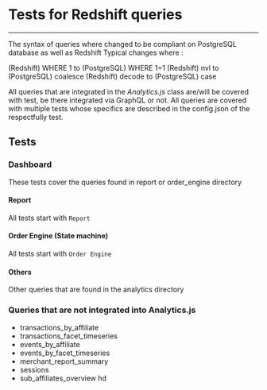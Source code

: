 # Tests for Redshift queries

____

The syntax of queries where changed to be compliant on PostgreSQL database as well as Redshift
Typical changes where :

(Redshift) WHERE 1 to (PostgreSQL) WHERE 1=1
(Redshift) nvl to (PostgreSQL) coalesce
(Redshift) decode to (PostgreSQL) case

All queries that are integrated in the *Analytics.js* class are/will be covered with test, be there integrated via GraphQL or not.
All queries are covered with multiple tests whose specifics are described in the config.json of the respectfully test.

## Tests

### Dashboard

These tests cover the queries found in report or order_engine directory

#### Report

All tests start with `Report`

#### Order Engine (State machine)

All tests start with `Order Engine`

#### Others

Other queries that are found in the analytics directory

### Queries that are not integrated into Analytics.js

* transactions_by_affiliate
* transactions_facet_timeseries
* events_by_affiliate
* events_by_facet_timeseries
* merchant_report_summary
* sessions
* sub_affiliates_overview
hd
